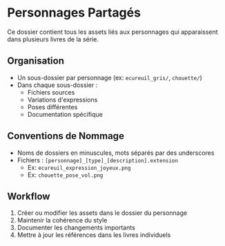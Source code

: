 # Personnages Partagés

Ce dossier contient tous les assets liés aux personnages qui apparaissent dans plusieurs livres de la série.

## Organisation

- Un sous-dossier par personnage (ex: `ecureuil_gris/`, `chouette/`)
- Dans chaque sous-dossier :
  - Fichiers sources
  - Variations d'expressions
  - Poses différentes
  - Documentation spécifique

## Conventions de Nommage

- Noms de dossiers en minuscules, mots séparés par des underscores
- Fichiers : `[personnage]_[type]_[description].extension`
  - Ex: `ecureuil_expression_joyeux.png`
  - Ex: `chouette_pose_vol.png`

## Workflow

1. Créer ou modifier les assets dans le dossier du personnage
2. Maintenir la cohérence du style
3. Documenter les changements importants
4. Mettre à jour les références dans les livres individuels